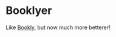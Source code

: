 # Booklyer

Like [Bookly](https://github.com/gargrave/bookly-client-firebase), but now much more betterer!

